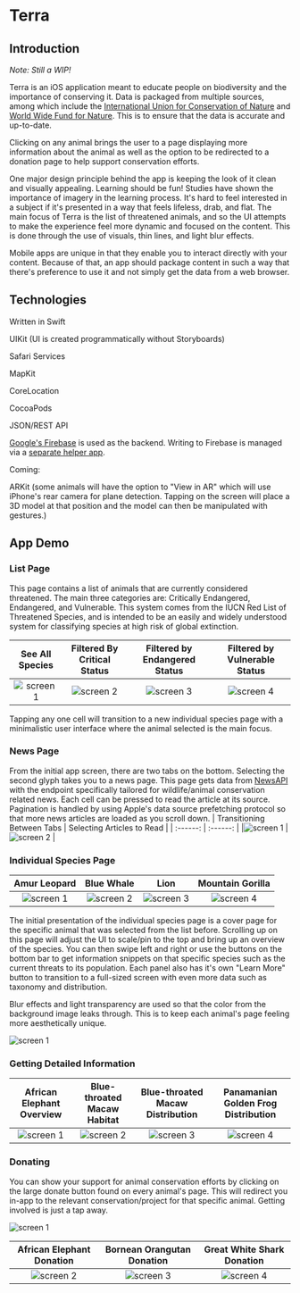 # Terra

## Introduction

*Note: Still a WIP!*

Terra is an iOS application meant to educate people on biodiversity and the importance of conserving it. Data is packaged from multiple sources, among which include the [International Union for Conservation of Nature](https://www.iucnredlist.org/) and [World Wide Fund for Nature](https://www.worldwildlife.org/). This is to ensure that the data is accurate and up-to-date.

Clicking on any animal brings the user to a page displaying more information about the animal as well as the option to be redirected to a donation page to help support conservation efforts. 

One major design principle behind the app is keeping the look of it clean and visually appealing. Learning should be fun! Studies have shown the importance of imagery in the learning process. It's hard to feel interested in a subject if it's presented in a way that feels lifeless, drab, and flat. The main focus of Terra is the list of threatened animals, and so the UI attempts to make the experience feel more dynamic and focused on the content. This is done through the use of visuals, thin lines, and light blur effects.

Mobile apps are unique in that they enable you to interact directly with your content. Because of that, an app should package content in such a way that there's preference to use it and not simply get the data from a web browser. 



## Technologies 
Written in Swift

UIKit (UI is created programmatically without Storyboards)

Safari Services

MapKit

CoreLocation

CocoaPods 

JSON/REST API

[Google's Firebase](https://firebase.google.com/) is used as the backend. Writing to Firebase is managed via a [separate helper app](https://github.com/Anthony-R-G/Terra-Data-Upload-Helper).

Coming:

ARKit (some animals will have the option to "View in AR" which will use iPhone's rear camera for plane detection. Tapping on the screen will place a 3D model at that position and the model can then be manipulated with gestures.)

## App Demo

### List Page
This page contains a list of animals that are currently considered threatened. The main three categories are: Critically Endangered, Endangered, and Vulnerable. This system comes from the IUCN Red List of Threatened Species, and is intended to be an easily and widely understood system for classifying species at high risk of global extinction.

| See All Species | Filtered By Critical Status | Filtered by Endangered Status | Filtered by Vulnerable Status |
| :------: | :------: | :------: | :------: |
|![screen 1](https://i.imgur.com/zZWZNLx.png) | ![screen 2](https://i.imgur.com/SXKWEK9.png) | ![screen 3](https://i.imgur.com/8Q79MzC.png) | ![screen 4](https://i.imgur.com/1lTqt8w.png) |

Tapping any one cell will transition to a new individual species page with a minimalistic user interface where the animal selected is the main focus.

### News Page
From the initial app screen, there are two tabs on the bottom. Selecting the second glyph takes you to a news page. This page gets data from [NewsAPI](https://newsapi.org/) with the endpoint specifically tailored for wildlife/animal conservation related news. Each cell can be pressed to read the article at its source. Pagination is handled by using Apple's data source prefetching protocol so that more news articles are loaded as you scroll down.
| Transitioning Between Tabs | Selecting Articles to Read |
| :------: | :------: |
|![screen 1](https://media.giphy.com/media/ieaU0z4wACLIYrWIey/giphy.gif) | ![screen 2](https://media.giphy.com/media/IejPdlUw4B2Yj2cfVp/giphy.gif) |


### Individual Species Page 
| Amur Leopard | Blue Whale | Lion | Mountain Gorilla |
| :------: | :------: | :------: | :------: |
|![screen 1](https://i.imgur.com/4LOHr9o.png) | ![screen 2](https://i.imgur.com/E4Ayd80.png) |![screen 3](https://i.imgur.com/h6s1IGG.png)|![screen 4](https://i.imgur.com/HEA6LRg.png)|

The initial presentation of the individual species page is a cover page for the specific animal that was selected from the list before. Scrolling up on this page will adjust the UI to scale/pin to the top and bring up an overview of the species. You can then swipe left and right or use the buttons on the bottom bar to get information snippets on that specific species such as the current threats to its population. Each panel also has it's own "Learn More" button to transition to a full-sized screen with even more data such as taxonomy and distribution. 

Blur effects and light transparency are used so that the color from the background image leaks through. This is to keep each animal's page feeling more aesthetically unique.

![screen 1](https://media.giphy.com/media/iIoxEOe632nhzJz6Lq/giphy.gif)

### Getting Detailed Information
| African Elephant Overview | Blue-throated Macaw Habitat | Blue-throated Macaw Distribution | Panamanian Golden Frog Distribution |
| :------: | :------: | :------: | :------: |
|![screen 1](https://i.imgur.com/XVNFPHj.png) | ![screen 2](https://i.imgur.com/kgitJkv.png) |![screen 3](https://i.imgur.com/Ueikygo.png)|![screen 4](https://i.imgur.com/fz7PtXS.png)|

### Donating

You can show your support for animal conservation efforts by clicking on the large donate button found on every animal's page. This will redirect you in-app to the relevant conservation/project for that specific animal. Getting involved is just a tap away.

![screen 1](https://media.giphy.com/media/Rm2YUtHLivpcvSU0Yg/giphy.gif)

|African Elephant Donation |Bornean Orangutan Donation | Great White Shark Donation |
| :------: | :------: | :------: |
| ![screen 2](https://i.imgur.com/SvsfysX.png) | ![screen 3](https://i.imgur.com/3x6d1IV.png) | ![screen 4](https://i.imgur.com/5rljCyK.png)



